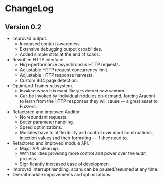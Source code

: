 
# ChangeLog

## Version 0.2

- Improved output.
  - Increased context awareness.
  - Extensive debugging output capabilities.
  - Added simple stats at the end of scans.
- Rewritten HTTP interface.
  - High-performance asynchronous HTTP requests.
  - Adjustable HTTP request concurrency limit.
  - Adjustable HTTP response harvests.
  - Custom 404 page detection.
- Optimized Trainer subsystem.
  - Invoked when it is most likely to detect new vectors.
  - Can be invoked by individual modules on-demand,
      forcing Arachni to learn from the HTTP responses they will cause -- a great asset to Fuzzers.
- Refactored and improved Auditor.
  - No redundant requests.
  - Better parameter handling.
  - Speed optimizations.
  - Modules have total flexibility and control over input combinations,
      injection values and their formating -- if they need to.
- Refactored and improved module API.
  - Major API clean up.
  - With facilities providing more control and power over the audit process.
  - Significantly increased ease of development.
- Improved interrupt handling, scans can be paused/resumed at any time.
- Overall module improvements and optimizations.
